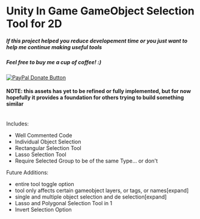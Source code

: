 # Unity In Game GameObject Selection Tool for 2D 

<h5>If this project helped you reduce developement time or you just want to help me continue making useful tools</h5>
<h5>Feel free to buy me a cup of coffee! :)</h5>
<a href="https://www.paypal.com/cgi-bin/webscr?cmd=_donations&business=bryan%2eo%2ecancel%40gmail%2ecom&lc=US&item_name=Cup%20Of%20Coffee&item_number=0000&no_note=0&currency_code=USD&bn=PP%2dDonationsBF%3abtn_donateCC_LG%2egif%3aNonHostedGuest">
  <img src="https://www.paypalobjects.com/en_US/i/btn/btn_donateCC_LG.gif" alt="PayPal Donate Button">
</a>
<h4> </h4>
<h4>NOTE: this assets has yet to be refined or fully implemented, but for now hopefully it provides a foundation for others trying to build something similar</h4>
<br>
Includes: 
<ul>
  <li>Well Commented Code</li>
  <li>Individual Object Selection</li> 
  <li>Rectangular Selection Tool</li>
  <li>Lasso Selection Tool</li>
  <li>Require Selected Group to be of the same Type... or don't</li>
</ul>
Future Additions:
<ul>
  <li>entire tool toggle option</li>
  <li>tool only affects certain gameobject layers, or tags, or names[expand]</li>
  <li>single and multiple object selection and de selection[expand]</li>
  <li>Lasso and Polygonal Selection Tool in 1</li>
  <li>Invert Selection Option</li>
</ul>

